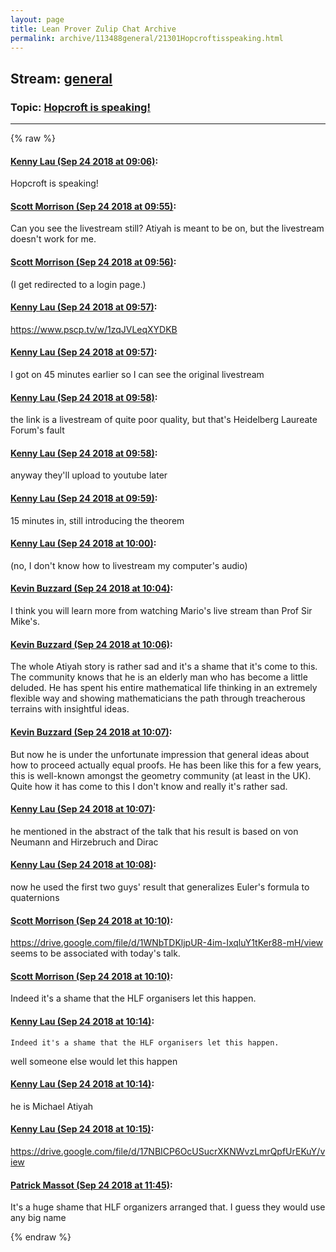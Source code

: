 ```yaml
---
layout: page
title: Lean Prover Zulip Chat Archive 
permalink: archive/113488general/21301Hopcroftisspeaking.html
---
```


## Stream: [general](index.html)
### Topic: [Hopcroft is speaking!](21301Hopcroftisspeaking.html)

---


{% raw %}
#### [ Kenny Lau (Sep 24 2018 at 09:06)](https://leanprover.zulipchat.com/#narrow/stream/113488-general/topic/Hopcroft%20is%20speaking%21/near/134509660):
Hopcroft is speaking!

#### [ Scott Morrison (Sep 24 2018 at 09:55)](https://leanprover.zulipchat.com/#narrow/stream/113488-general/topic/Hopcroft%20is%20speaking%21/near/134511523):
Can you see the livestream still? Atiyah is meant to be on, but the livestream doesn't work for me.

#### [ Scott Morrison (Sep 24 2018 at 09:56)](https://leanprover.zulipchat.com/#narrow/stream/113488-general/topic/Hopcroft%20is%20speaking%21/near/134511563):
(I get redirected to a login page.)

#### [ Kenny Lau (Sep 24 2018 at 09:57)](https://leanprover.zulipchat.com/#narrow/stream/113488-general/topic/Hopcroft%20is%20speaking%21/near/134511593):
https://www.pscp.tv/w/1zqJVLeqXYDKB

#### [ Kenny Lau (Sep 24 2018 at 09:57)](https://leanprover.zulipchat.com/#narrow/stream/113488-general/topic/Hopcroft%20is%20speaking%21/near/134511600):
I got on 45 minutes earlier so I can see the original livestream

#### [ Kenny Lau (Sep 24 2018 at 09:58)](https://leanprover.zulipchat.com/#narrow/stream/113488-general/topic/Hopcroft%20is%20speaking%21/near/134511657):
the link is a livestream of quite poor quality, but that's Heidelberg Laureate Forum's fault

#### [ Kenny Lau (Sep 24 2018 at 09:58)](https://leanprover.zulipchat.com/#narrow/stream/113488-general/topic/Hopcroft%20is%20speaking%21/near/134511661):
anyway they'll upload to youtube later

#### [ Kenny Lau (Sep 24 2018 at 09:59)](https://leanprover.zulipchat.com/#narrow/stream/113488-general/topic/Hopcroft%20is%20speaking%21/near/134511690):
15 minutes in, still introducing the theorem

#### [ Kenny Lau (Sep 24 2018 at 10:00)](https://leanprover.zulipchat.com/#narrow/stream/113488-general/topic/Hopcroft%20is%20speaking%21/near/134511759):
(no, I don't know how to livestream my computer's audio)

#### [ Kevin Buzzard (Sep 24 2018 at 10:04)](https://leanprover.zulipchat.com/#narrow/stream/113488-general/topic/Hopcroft%20is%20speaking%21/near/134511941):
I think you will learn more from watching Mario's live stream than Prof Sir Mike's.

#### [ Kevin Buzzard (Sep 24 2018 at 10:06)](https://leanprover.zulipchat.com/#narrow/stream/113488-general/topic/Hopcroft%20is%20speaking%21/near/134512018):
The whole Atiyah story is rather sad and it's a shame that it's come to this. The community knows that he is an elderly man who has become a little deluded. He has spent his entire mathematical life thinking in an extremely flexible way and showing mathematicians the path through treacherous terrains with insightful ideas.

#### [ Kevin Buzzard (Sep 24 2018 at 10:07)](https://leanprover.zulipchat.com/#narrow/stream/113488-general/topic/Hopcroft%20is%20speaking%21/near/134512080):
But now he is under the unfortunate impression that general ideas about how to proceed actually equal proofs. He has been like this for a few years, this is well-known amongst the geometry community (at least in the UK). Quite how it has come to this I don't know and really it's rather sad.

#### [ Kenny Lau (Sep 24 2018 at 10:07)](https://leanprover.zulipchat.com/#narrow/stream/113488-general/topic/Hopcroft%20is%20speaking%21/near/134512088):
he mentioned in the abstract of the talk that his result is based on von Neumann and Hirzebruch and Dirac

#### [ Kenny Lau (Sep 24 2018 at 10:08)](https://leanprover.zulipchat.com/#narrow/stream/113488-general/topic/Hopcroft%20is%20speaking%21/near/134512139):
now he used the first two guys' result that generalizes Euler's formula to quaternions

#### [ Scott Morrison (Sep 24 2018 at 10:10)](https://leanprover.zulipchat.com/#narrow/stream/113488-general/topic/Hopcroft%20is%20speaking%21/near/134512213):
<https://drive.google.com/file/d/1WNbTDKljpUR-4im-IxqluY1tKer88-mH/view> seems to be associated with today's talk.

#### [ Scott Morrison (Sep 24 2018 at 10:10)](https://leanprover.zulipchat.com/#narrow/stream/113488-general/topic/Hopcroft%20is%20speaking%21/near/134512220):
Indeed it's a shame that the HLF organisers let this happen.

#### [ Kenny Lau (Sep 24 2018 at 10:14)](https://leanprover.zulipchat.com/#narrow/stream/113488-general/topic/Hopcroft%20is%20speaking%21/near/134512374):
```quote
Indeed it's a shame that the HLF organisers let this happen.
```
well someone else would let this happen

#### [ Kenny Lau (Sep 24 2018 at 10:14)](https://leanprover.zulipchat.com/#narrow/stream/113488-general/topic/Hopcroft%20is%20speaking%21/near/134512376):
he is Michael Atiyah

#### [ Kenny Lau (Sep 24 2018 at 10:15)](https://leanprover.zulipchat.com/#narrow/stream/113488-general/topic/Hopcroft%20is%20speaking%21/near/134512389):
https://drive.google.com/file/d/17NBICP6OcUSucrXKNWvzLmrQpfUrEKuY/view

#### [ Patrick Massot (Sep 24 2018 at 11:45)](https://leanprover.zulipchat.com/#narrow/stream/113488-general/topic/Hopcroft%20is%20speaking%21/near/134516096):
It's a huge shame that HLF organizers arranged that. I guess they would use any big name


{% endraw %}
